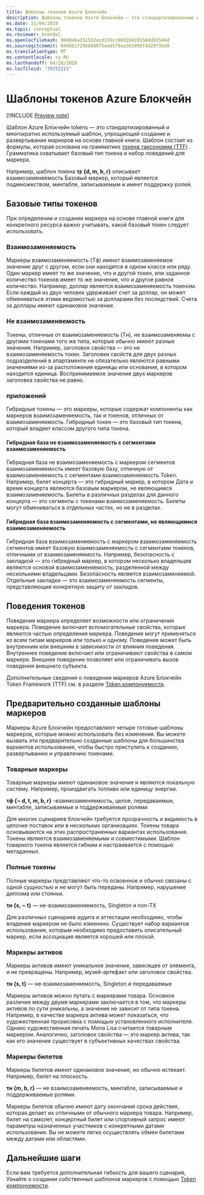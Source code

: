 ```yaml
---
title: Шаблоны токенов Azure Блокчейн
description: Шаблоны токенов Azure Блокчейн — это стандартизированные и многократно используемые шаблоны, упрощающие создание и развертывание маркеров на основе главной книги.
ms.date: 11/04/2019
ms.topic: conceptual
ms.reviewer: brendal
ms.openlocfilehash: 9600a6a251552acd319cc68d2bd281584d65546d
ms.sourcegitcommit: 849bb1729b89d075eed579aa36395bf4d29f3bd9
ms.translationtype: MT
ms.contentlocale: ru-RU
ms.lasthandoff: 04/28/2020
ms.locfileid: "79252211"
---
```

# <a name="azure-blockchain-tokens-templates"></a>Шаблоны токенов Azure Блокчейн

[!INCLUDE [Preview note](./includes/preview.md)]

Шаблон Azure Блокчейн tokens — это стандартизированный и многократно используемый шаблон, упрощающий создание и развертывание маркеров на основе главной книги. Шаблон состоит из формулы, которая основана на грамматике [токена таксономии (TTF)](overview.md#token-taxonomy-framework) . Грамматика охватывает базовый тип токена и набор поведений для маркера.  

Например, шаблон токена **τϝ {d, m, b, r}** описывает взаимозаменяемость Базовый маркер, который является подмножеством, минтабле, записываемым и имеет поддержку ролей.
  
## <a name="base-token-types"></a>Базовые типы токенов

При определении и создании маркера на основе главной книги для конкретного ресурса важно учитывать, какой базовый токен следует использовать.

### <a name="fungible"></a>Взаимозаменяемость

Маркеры взаимозаменяемость (Τф) имеют взаимозаменяемое значение друг с другом, если они находятся в одном классе или ряду. Один маркер имеет то же значение, что и другой токен, или заданное количество токенов имеет то же значение, что и другое равное количество. Например, доллар является взаимозаменяемость токеном. Если каждый из двух человек удерживает счет за доллар, он может обмениваться этими ведомостью за долларами без последствий. Счета за доллары имеют одинаковое значение. 

### <a name="non-fungible"></a>Не взаимозаменяемость

Токены, отличные от взаимозаменяемость (Τн), не взаимозаменяемы с другими токенами того же типа, которые обычно имеют разные значения. Например, заголовок свойства — это не взаимозаменяемость токен. Заголовки свойств для двух разных подразделений в апартаменте не обязательно являются равными значениями из-за расположения единицы или основания, в котором находится единица. Воспринимаемое значение двух маркеров заголовка свойства не равно.

### <a name="hybrid"></a>приложений

Гибридные токены — это маркеры, которые содержат компоненты как маркеров взаимозаменяемость, так и токенов, отличных от взаимозаменяемость. Гибридный токен — это базовый тип токена, который владеет классом другого типа токена.

#### <a name="hybrid-non-fungible-base-with-fungible-segments"></a>Гибридная база не взаимозаменяемость с сегментами взаимозаменяемость

Гибридная база не взаимозаменяемость с маркером сегментов взаимозаменяемость имеет базовую базу, отличную от взаимозаменяемость с сегментами взаимозаменяемость Token.
Например, билет концерта — это гибридный маркер, в котором Дата и время концерта являются базовым маркером, не являющимся взаимозаменяемость. Билеты в различных разделах для данного концерта — это сегменты с токенами взаимозаменяемость. Билеты могут обмениваться в отдельных частях, но не в разделах.

#### <a name="hybrid-fungible-base-with-non-fungible-segments"></a>Гибридная база взаимозаменяемость с сегментами, не являющимися взаимозаменяемость

Гибридная база взаимозаменяемость с маркером взаимозаменяемость сегментов имеет базовую взаимозаменяемость с сегментами токенов, отличными от взаимозаменяемость. Например, безопасность с закладкой — это гибридный маркер, в котором несколько владельцев являются основой взаимозаменяемость, разделенной между несколькими владельцами. Безопасность является взаимозаменяемой. Отдельные закладки — это взаимозаменяемость сегменты, представляющие конкретную защиту от закладов.

## <a name="token-behaviors"></a>Поведения токенов

Поведение маркера определяет возможности или ограничения маркера. Поведение включает вспомогательные свойства, которые являются частью определения маркера. Поведения могут применяться ко всем типам маркеров или только к одному. Поведение может быть внутренним или внешним в зависимости от влияния поведения. Внутреннее поведение включает или ограничивают свойства в самом маркере. Внешнее поведение позволяет или ограничивать вызов поведения внешнего субъекта.

Дополнительные сведения о поведении маркеров Azure Блокчейн Token Framework (TTF) см. в разделе [Token компонуемости](composability.md).

## <a name="pre-built-token-templates"></a>Предварительно созданные шаблоны маркеров

Маркеры Azure Блокчейн предоставляют четыре готовые шаблоны маркеров, которые можно использовать без изменения. Вы можете вызвать эти предварительно созданные шаблоны для большинства вариантов использования, чтобы быстро приступить к созданию, развертыванию и управлению токенами.

### <a name="commodity-tokens"></a>Товарные маркеры

Товарные маркеры имеют одинаковое значение и являются локальную систему. Например, произдвигать топливо или единицу энергии.

**τф {~ d, t, m, b, r}** -взаимозаменяемость, целое, передаваемые, минтабле, записываемые и поддерживаемые ролями

Для многих сценариев блокчейн требуется прозрачность и видимость в цепочке поставок или в нескольких организациях. Токены товара основываются на этих распространенных вариантах использования. Токены являются взаимозаменяемыми и совместимыми. Шаблон товарного токена является гибким и настраивается с помощью метаданных.

### <a name="qualified-tokens"></a>Полные токены

Полные маркеры представляют что-то освоенное и обычно связаны с одной сущностью и не могут быть переданы. Например, нарушение диплома или стоянки.

**τн {s, ~ t}** — не-взаимозаменяемость, Singleton и non-TX

Для различных сценариев аудита и аттестации необходимо, чтобы владение маркером не было изменено. Существует набор вариантов использования, которым необходимо предоставить описательный маркер, если ассоциация является хорошей или плохой.

### <a name="asset-tokens"></a>Маркеры активов

Маркеры активов имеют уникальное значение, зависящее от элемента, и не превращены. Например, музей-артефакт или заголовок свойства.

**τн {s, t}** — не-взаимозаменяемость, Singleton и передаваемые

Маркеры активов можно путать с маркерами товара. Основное различие между двумя маркерами заключается в том, что маркеры активов по сути уникальны, а значение не зависит от типа токена. Например, в качестве маркера актива может показаться, что художественная прорисовка с помощью установленного исполнителя. Однако художественная печать Mona Lisa считается товарным маркером. Аналогично, заголовок свойства — это маркер актива, так как его значение существует в субъективных качествах свойства.

### <a name="ticket-tokens"></a>Маркеры билетов

Маркеры билетов имеют одинаковое значение, но обычно истекает. Например, билет на плоскость.

**τн {m, b, r}** — не взаимозаменяемость, минтабле, записываемые и поддерживаемые ролями.

Маркеры билетов обычно имеют дату окончания срока действия, которая делает их отличными от обычного маркера товара. Например, билет на самолет, концертный билет или спортивный запрос имеют параметры назначенных участников с конкретными датами использования. Вы не можете легко осуществлять обмен билетами между датами или областями.

## <a name="next-steps"></a>Дальнейшие шаги

Если вам требуется дополнительная гибкость для вашего сценария, Узнайте о создании собственных шаблонов маркеров с помощью [Token компонуемости](composability.md).
